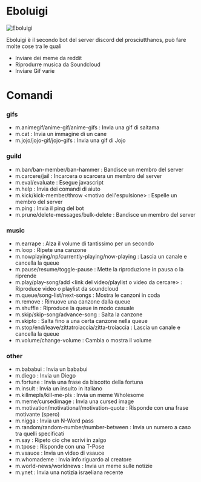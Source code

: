 # Eboluigi
![Eboluigi](https://raw.githubusercontent.com/spartacus04/Eboluigi/master/icon.ico)


Eboluigi è il secondo bot del server discord del prosciutthanos, può fare molte cose tra le quali

  - Inviare dei meme da reddit
  - Riprodurre musica da Soundcloud
  - Inviare Gif varie

# Comandi

### gifs
  - m.animegif/anime-gif/anime-gifs : Invia una gif di saitama
  - m.cat : Invia un immagine di un cane
  - m.jojo/jojo-gif/jojo-gifs : Invia una gif di Jojo

### guild
  - m.ban/ban-member/ban-hammer <utente da bannare> <motivo del ban> : Bandisce un membro del server
  - m.carcere/jail <utente da carcerare> : Incarcera o scarcera un membro del server
  - m.eval/evaluate <codice da eseguire> : Esegue javascript
  - m.help : Invia dei comandi di aiuto
  - m.kick/kick-member/throw <utente da espellere> <motivo dell'espulsione> : Espelle un membro del server
  - m.ping : Invia il ping del bot
  - m.prune/delete-messages/bulk-delete <numero di messaggi> : Bandisce un membro del server

### music
  - m.earrape : Alza il volume di tantissimo per un secondo
  - m.loop <numero di volte> : Ripete una canzone
  - m.nowplaying/np/currently-playing/now-playing : Lascia un canale e cancella la queue
  - m.pause/resume/toggle-pause : Mette la riproduzione in pausa o la riprende
  - m.play/play-song/add <link del video/playlist o video da cercare> : Riproduce video o playlist da soundcloud
  - m.queue/song-list/next-songs : Mostra le canzoni in coda
  - m.remove <numero della canzone> : Rimuove una canzone dalla queue
  - m.shuffle : Riproduce la queue in modo casuale
  - m.skip/skip-song/advance-song : Salta la canzone
  - m.skipto <numero della canzone> : Salta fino a una certa canzone nella queue
  - m.stop/end/leave/zittatroiaccia/zitta-troiaccia : Lascia un canale e cancella la queue
  - m.volume/change-volume <volume> : Cambia o mostra il volume

### other
  - m.bababui : Invia un bababui
  - m.diego : Invia un Diego
  - m.fortune : Invia una frase da biscotto della fortuna
  - m.insult : Invia un insulto in italiano
  - m.killmepls/kill-me-pls : Invia un meme Wholesome
  - m.meme/cursedimage : Invia una cursed image
  - m.motivation/motivational/motivation-quote : Risponde con una frase motivante (spero)
  - m.nigga : Invia un N-Word pass
  - m.random/random-number/number-between <numero minimo> <numero massimo> : Invia un numero a caso tra quelli specificati
  - m.say <testo da ripetere> : Ripeto cio che scrivi in zalgo
  - m.tpose : Risponde con una T-Pose
  - m.vsauce : Invia un video di vsauce
  - m.whomademe : Invia info riguardo al creatore
  - m.world-news/worldnews : Invia un meme sulle notizie
  - m.ynet : Invia una notizia israeliana recente

